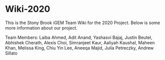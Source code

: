 # Wiki-2020
This is the Stony Brook iGEM Team Wiki for the 2020 Project. Below is some more information about our project.

Team Members: Laiba Ahmed, Adit Anand, Yashasvi Bajaj, Justin Beutel, Abhishek Cherath, Alexis Choi,	Simranjeet Kaur, Aaliyah Kaushal, Maheen Khan, Melissa King, Chiu Yin Lee, Aneeqa Majid, Julia Petreczky, Andrew Sillato
